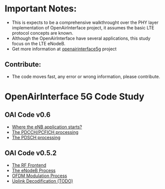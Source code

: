 

# Important Notes:

* This is expects to be a comprehensive walkthrought over the PHY layer implementation of OpenAirInterface project, it assumes the basic LTE protocol concepts are known.
* Although the OpenAirInterface have several applications, this study focus on the LTE eNodeB.
* Get more information at [openairinterface5g](https://gitlab.eurecom.fr/oai/openairinterface5g) project

## Contribute:
* The code moves fast, any error or wrong information, please contribute.

# OpenAirInterface 5G Code Study

## OAI Code v0.6
- [Where the eNB application starts?](v0.6/lte_softmodem.md)
- [The PDCCH/PCFICH processing](v0.6/pdcch.md)
- [The PDSCH processing](v0.6/pdsch.md)

## OAI Code v0.5.2

- [The RF Frontend](v0.5.2/rf_frontend.md)
- [The eNodeB Process](v0.5.2/enodeb_process.md)
- [OFDM Modulation Process](v0.5.2/dl_ofdm_modulation.md)
- [Uplink Decodification (TODO)](v0.5.2/uplink-decoding.md)
